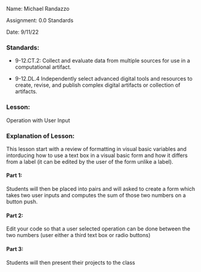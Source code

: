Name: Michael Randazzo

Assignment: 0.0 Standards

Date: 9/11/22

### Standards:

- 9-12.CT.2:
Collect and evaluate
data from multiple
sources for use in a
computational artifact.

- 9-12.DL.4
Independently select
advanced digital tools and
resources to create, revise,
and publish complex digital
artifacts or collection of
artifacts.

### Lesson: 
Operation with User Input

### Explanation of Lesson:
This lesson start with a review of formatting in visual basic variables and intorducing how to use a text box in a visual basic form and how it differs from a label (it can be edited by the user of the form unlike a label). 

#### Part 1: 
Students will then be placed into pairs and will asked to create a form which takes two user inputs and computes the sum of those two numbers on a button push. 

#### Part 2: 
Edit your code so that a user selected operation can be done between the two numbers (user either a third text box or radio buttons)

#### Part 3:
Students will then present their projects to the class